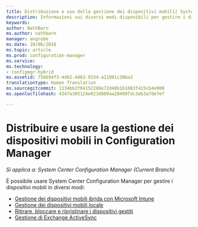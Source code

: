 ```yaml
---
title: Distribuzione e uso della gestione dei dispositivi mobili| System Center Configuration Manager
description: Informazioni sui diversi modi disponibili per gestire i dispositivi mobili con System Center Configuration Manager.
keywords: 
author: NathBarn
ms.author: nathbarn
manager: angrobe
ms.date: 10/06/2016
ms.topic: article
ms.prod: configuration-manager
ms.service: 
ms.technology:
- configmgr-hybrid
ms.assetid: 756694f3-4d62-4463-9334-a21991c30ba3
translationtype: Human Translation
ms.sourcegitcommit: 1134bb2f04152288e72d40b1b1083f415cb4e900
ms.openlocfilehash: 4347a305124e023d069aa28499fdc3eb3a7de7ef

---
```


# <a name="deploy-and-use-mobile-device-management-in-configuration-manager"></a>Distribuire e usare la gestione dei dispositivi mobili in Configuration Manager

*Si applica a: System Center Configuration Manager (Current Branch)*


È possibile usare System Center Configuration Manager per gestire i dispositivi mobili in diversi modi:
- [Gestione dei dispositivi mobili ibrida con Microsoft Intune](setup-hybrid-mdm.md)
- [Gestione dei dispositivi mobili locale](enroll-devices-on-premises-mdm.md)
- [Ritirare, bloccare e ripristinare i dispositivi gestiti](wipe-lock-reset-devices.md)
- [Gestione di Exchange ActiveSync](manage-mobile-devices-with-exchange-activesync.md)



<!--HONumber=Nov16_HO1-->


